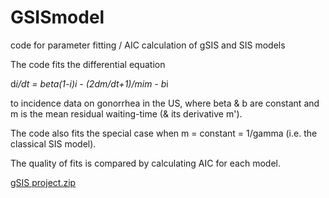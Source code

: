 # GSISmodel
code for parameter fitting / AIC calculation of gSIS and SIS models

The code fits the differential equation

d*i/dt = beta(1-*i)*i - (2*dm/dt+1)/*m*i*m - b*i

to incidence data on gonorrhea in the US, where beta & b are constant and m is the mean residual waiting-time (& its derivative m').

The code also fits the special case when m = constant = 1/gamma (i.e. the classical SIS model).

The quality of fits is compared by calculating AIC for each model. 

[gSIS project.zip](https://github.com/mathguypi314/GSISmodel/files/8800303/gSIS.project.zip)
